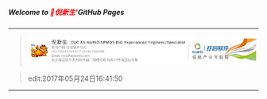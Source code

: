 ##### Welcome to <span style="color:red">🍎倪新生'</span>GitHub Pages
---

>![](AboutMe/nixs.png)

>edit:2017年05月24日16:41:50

>[](https://github.com/wvqusrtg)

>

---